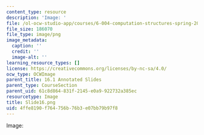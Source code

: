 ```yaml
---
content_type: resource
description: 'Image: '
file: /ol-ocw-studio-app/courses/6-004-computation-structures-spring-2017/4ffe8190f764756b76b3e07bb79b97f8_Slide16.png
file_size: 186070
file_type: image/png
image_metadata:
  caption: ''
  credit: ''
  image-alt: ''
learning_resource_types: []
license: https://creativecommons.org/licenses/by-nc-sa/4.0/
ocw_type: OCWImage
parent_title: 16.1 Annotated Slides
parent_type: CourseSection
parent_uid: 61c8d864-831f-2145-e0a9-922732a385ec
resourcetype: Image
title: Slide16.png
uid: 4ffe8190-f764-756b-76b3-e07bb79b97f8
---
```

Image: 